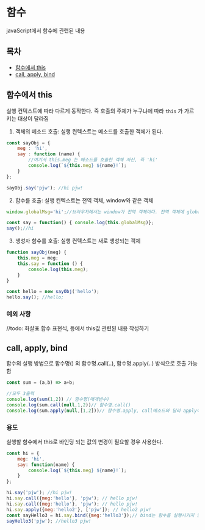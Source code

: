 # 함수
javaScript에서 함수에 관련된 내용

## 목차
- [함수에서 this](함수에서-this)
- [call, apply, bind](#call-apply-bind)

## 함수에서 this
실행 컨텍스트에 따라 다르게 동작한다. 즉 호출의 주체가 누구냐에 따라 `this` 가 가르키는 대상이 달라짐

1. 객체의 메소드 호출: 실행 컨텍스트는 메소드를 호출한 객체가 된다.

``` javascript
const sayObj = {
    meg : 'hi',
    say : function (name) {
        //여기서 this.meg 는 메소드를 호출한 객체 자신, 즉 'hi'
        console.log(`${this.meg} ${name}!`);
    }
};

sayObj.say('pjw'); //hi pjw!
```

2. 함수를 호출: 실행 컨텍스트는 전역 객체, window와 같은 객체

``` javascript
window.globalMsg='hi';//브라우저에서는 window가 전역 객체이다. 전역 객체에 globalMsg 변수 추가

const say = function() { console.log(this.globalMsg)};
say();//hi
```

3. 생성자 함수를 호출: 실행 컨텍스트는 새로 생성되는 객체

``` javascript
function sayObj(meg) {
    this.meg = meg;
    this.say = function () {
        console.log(this.meg);
    }
}

const hello = new sayObj('hello');
hello.say(); //hello;
```

### 예외 사항
//todo: 화살표 함수 표현식, 등에서 this값 관련된 내용 작성하기

## call, apply, bind
함수의 실행 방법으로 함수명() 외 함수명.call(..), 함수명.apply(..) 방식으로 호출 가능함

``` javascript
const sum = (a,b) => a+b;

//모두 3출력
console.log(sum(1,2)) // 함수명(매개변수)
console.log(sum.call(null,1,2))// 함수명.call()
console.log(sum.apply(null,[1,2]))// 함수명.apply, call메소드와 달리 apply에서는 매개변수가 배열로 전달해야된다.
```

### 용도
실행할 함수에서 this로 바인딩 되는 값의 변경이 필요할 경우 사용한다.

``` javascript
const hi = {
    meg: 'hi',
    say: function(name) {
        console.log(`${this.meg} ${name}!`);
    }
};

hi.say('pjw'); //hi pjw!
hi.say.call({meg:'hello'}, 'pjw'); // hello pjw!
hi.say.call({meg:'hello'}, 'pjw'); // hello pjw!
hi.say.apply({meg:'hello2'}, ['pjw']); // hello2 pjw!
const sayHello3 = hi.say.bind({meg:'hello3'});// bind는 함수를 실행시키지 않고 this만 변경한다.
sayHello3('pjw'); //hello3 pjw!
```
